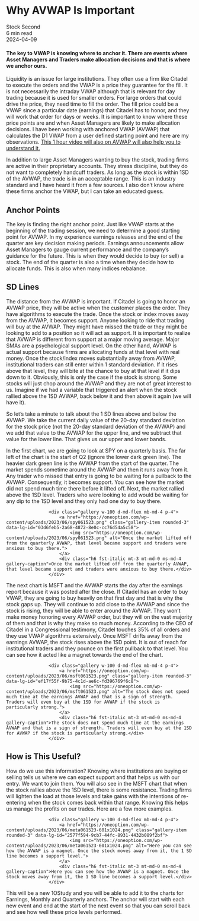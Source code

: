
<div class="bg-secondary">
<h1 class="py-5 ms-3 ms-md-4 my-0">Why AVWAP Is Important</h1>
</div>
<div class="d-flex align-items-center flex-wrap text-muted ps-3 ps-md-4 py-3 border-top border-bottom">
<div class="border-end pe-3 me-3">
<span class="badge bg-faded-primary text-primary">
Stock Second </span>
</div>
<div class="fs-sm pe-3 border-end me-3">6 min read</div>
<div class="fs-sm">
2024-04-09 </div>
</div>
<section class="px-3 px-md-4 py-4">
<h4 class="wp-block-heading">The key to VWAP is knowing where to anchor it. There are events where Asset Managers and Traders make allocation decisions and that is where we anchor ours.</h4>
<p>Liquidity is an issue for large institutions. They often use a firm like Citadel to execute the orders and the VWAP is a price they guarantee for the fill. It is not necessarily the intraday VWAP although that is relevant for day trading because it is used for smaller orders. For large orders that could drive the price, they need time to fill the order. The fill price could be a VWAP since a particular date (earnings) that Citadel has to honor, and they will work that order for days or weeks. It is important to know where these price points are and when Asset Managers are likely to make allocation decisions. I have been working with anchored VWAP (AVWAP) that calculates the D1 VWAP from a user defined starting point and here are my observations. <a title="" href="https://www.youtube.com/watch?v=ICW4sR3HOjU" target="_blank" rel="noopener">This 1 hour video will also on AVWAP will also help you to understand it.</a></p>
<p>In addition to large Asset Managers wanting to buy the stock, trading firms are active in their proprietary accounts. They stress discipline, but they do not want to completely handcuff traders. As long as the stock is within 1SD of the AVWAP, the trade is in an acceptable range. This is an industry standard and I have heard it from a few sources. I also don’t know where these firms anchor the VWAP, but I can take an educated guess.</p>
<h2 class="wp-block-heading" id="Anchor_Points">Anchor Points</h2>
<p>The key is finding the right anchor point. Just like VWAP starts at the beginning of the trading session, we need to determine a good starting point for AVWAP. In my experience earnings releases and the end of the quarter are key decision making periods. Earnings announcements allow Asset Managers to gauge current performance and the company’s guidance for the future. This is when they would decide to buy (or sell) a stock. The end of the quarter is also a time when they decide how to allocate funds. This is also when many indices rebalance.</p>
<h2 class="wp-block-heading" id="SD_Lines">SD Lines</h2>
<p>The distance from the AVWAP is important. If Citadel is going to honor an AVWAP price, they will be active when the customer places the order. They have algorithms to execute the trade. Once the stock or index moves away from the AVWAP, it becomes support. Anyone looking to ride that trading will buy at the AVWAP. They might have missed the trade or they might be looking to add to a position so it will act as support. It is important to realize that AVWAP is different from support at a major moving average. Major SMAs are a psychological support level. On the other hand, AVWAP is actual support because firms are allocating funds at that level with real money. Once the stock/index moves substantially away from AVWAP, institutional traders can still enter within 1 standard deviation. If it rises above that level, they will bite at the chance to buy at that level if it dips down to it. Obviously, this is only the case if the stock is strong. Some stocks will just chop around the AVWAP and they are not of great interest to us. Imagine if we had a variable that triggered an alert when the stock rallied above the 1SD AVWAP, back below it and then above it again (we will have it).</p>
<p>So let’s take a minute to talk about the 1 SD lines above and below the AVWAP. We take the current daily value of the 20-day standard deviation for the stock price (not the 20-day standard deviation of the AVWAP) and we add that value to the AVWAP for the upper line, and we subtract that value for the lower line. That gives us our upper and lower bands. </p>
<p>In the first chart, we are going to look at SPY on a quarterly basis. The far left of the chart is the start of Q2 (ignore the lower dark green line). The heavier dark green line is the AVWAP from the start of the quarter. The market spends sometime around the AVWAP and then it runs away from it. Any trader who missed that entry is going to be waiting for a pullback to the AVWAP. Consequently, it becomes support. You can see how the market did not spend much time there before it lifted off. Next, the market rallied above the 1SD level. Traders who were looking to add would be waiting for any dip to the 1SD level and they only had one day to buy there.</p>

                    <div class="gallery w-100 d-md-flex mb-md-4 p-4">
                        <a href="https://oneoption.com/wp-content/uploads/2023/06/spy061523.png" class="gallery-item rounded-3" data-lg-id="03d6feb5-2a68-4872-8e0c-cc76d54a5c58">
                            <img src="https://oneoption.com/wp-content/uploads/2023/06/spy061523.png" alt="Once the market lifted off from the quarterly AVWAP, that level became support and traders were anxious to buy there.">
                        </a>
                        <div class="h6 fst-italic mt-3 mt-md-0 ms-md-4 gallery-caption">Once the market lifted off from the quarterly AVWAP, that level became support and traders were anxious to buy there.</div>
                    </div>
                
<p>The next chart is MSFT and the AVWAP starts the day after the earnings report because it was posted after the close. If Citadel has an order to buy VWAP, they are going to buy heavily on that first day and that is why the stock gaps up. They will continue to add close to the AVWAP and since the stock is rising, they will be able to enter around the AVWAP. They won’t make money honoring every AVWAP order, but they will on the vast majority of them and that is why they make so much money. According to the CEO of Citadel in a Congressional testimony, Citadel touches 35% of all orders and they use VWAP algorithms extensively. Once MSFT drifts away from the earnings AVWAP, the stock rises above the 1SD point. It is out of reach for institutional traders and they pounce on the first pullback to that level. You can see how it acted like a magnet towards the end of the chart.</p>

                    <div class="gallery w-100 d-md-flex mb-md-4 p-4">
                        <a href="https://oneoption.com/wp-content/uploads/2023/06/msft061523.png" class="gallery-item rounded-3" data-lg-id="ef17f55f-9b75-4c1d-ae6c-fd396769f6c8">
                            <img src="https://oneoption.com/wp-content/uploads/2023/06/msft061523.png" alt="The stock does not spend much time at the earnings AVWAP and that is a sign of strength. Traders will even buy at the 1SD for AVWAP if the stock is particularly strong.">
                        </a>
                        <div class="h6 fst-italic mt-3 mt-md-0 ms-md-4 gallery-caption">The stock does not spend much time at the earnings AVWAP and that is a sign of strength. Traders will even buy at the 1SD for AVWAP if the stock is particularly strong.</div>
                    </div>
                
<h2 class="wp-block-heading" id="How_is_This_Useful_">How is This Useful?</h2>
<p>How do we use this information? Knowing where institutions are buying or selling tells us where we can expect support and that helps us with our entry. We want to join them. You will also see in the MSFT chart that when the stock rallies above the 1SD level, there is some resistance. Trading firms will lighten the load at those levels and take gains with the intentions of re-entering when the stock comes back within that range. Knowing this helps us manage the profits on our trades. Here are a few more examples.</p>

                    <div class="gallery w-100 d-md-flex mb-md-4 p-4">
                        <a href="https://oneoption.com/wp-content/uploads/2023/06/meta061523-601x1024.png" class="gallery-item rounded-3" data-lg-id="2577f594-9cb7-44fc-8931-4432b089f2bf">
                            <img src="https://oneoption.com/wp-content/uploads/2023/06/meta061523-601x1024.png" alt="Here you can see how the AVWAP is a magnet. Once the stock moves away from it, the 1 SD line becomes a support level.">
                        </a>
                        <div class="h6 fst-italic mt-3 mt-md-0 ms-md-4 gallery-caption">Here you can see how the AVWAP is a magnet. Once the stock moves away from it, the 1 SD line becomes a support level.</div>
                    </div>
                
<p>This will be a new 1OStudy and you will be able to add it to the charts for Earnings, Monthly and Quarterly anchors. The anchor will start with each new event and end at the start of the next event so that you can scroll back and see how well these price levels performed.</p>
</section>
